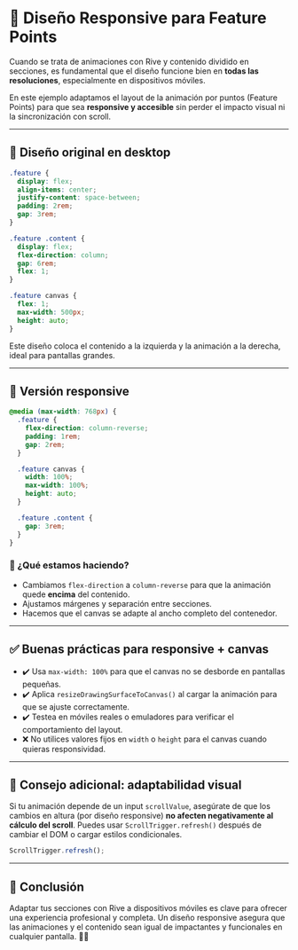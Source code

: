 # 📱 Diseño Responsive para Feature Points

Cuando se trata de animaciones con Rive y contenido dividido en secciones, es fundamental que el diseño funcione bien en **todas las resoluciones**, especialmente en dispositivos móviles.

En este ejemplo adaptamos el layout de la animación por puntos (Feature Points) para que sea **responsive y accesible** sin perder el impacto visual ni la sincronización con scroll.

---

## 🎨 Diseño original en desktop

```css
.feature {
  display: flex;
  align-items: center;
  justify-content: space-between;
  padding: 2rem;
  gap: 3rem;
}

.feature .content {
  display: flex;
  flex-direction: column;
  gap: 6rem;
  flex: 1;
}

.feature canvas {
  flex: 1;
  max-width: 500px;
  height: auto;
}
```

Este diseño coloca el contenido a la izquierda y la animación a la derecha, ideal para pantallas grandes.

---

## 📱 Versión responsive

```css
@media (max-width: 768px) {
  .feature {
    flex-direction: column-reverse;
    padding: 1rem;
    gap: 2rem;
  }

  .feature canvas {
    width: 100%;
    max-width: 100%;
    height: auto;
  }

  .feature .content {
    gap: 3rem;
  }
}
```

### 📌 ¿Qué estamos haciendo?

- Cambiamos `flex-direction` a `column-reverse` para que la animación quede **encima** del contenido.
- Ajustamos márgenes y separación entre secciones.
- Hacemos que el canvas se adapte al ancho completo del contenedor.

---

## ✅ Buenas prácticas para responsive + canvas

- ✔️ Usa `max-width: 100%` para que el canvas no se desborde en pantallas pequeñas.
- ✔️ Aplica `resizeDrawingSurfaceToCanvas()` al cargar la animación para que se ajuste correctamente.
- ✔️ Testea en móviles reales o emuladores para verificar el comportamiento del layout.
- ❌ No utilices valores fijos en `width` o `height` para el canvas cuando quieras responsividad.

---

## 🧩 Consejo adicional: adaptabilidad visual

Si tu animación depende de un input `scrollValue`, asegúrate de que los cambios en altura (por diseño responsive) **no afecten negativamente al cálculo del scroll**. Puedes usar `ScrollTrigger.refresh()` después de cambiar el DOM o cargar estilos condicionales.

```javascript
ScrollTrigger.refresh();
```

---

## 🏁 Conclusión

Adaptar tus secciones con Rive a dispositivos móviles es clave para ofrecer una experiencia profesional y completa. Un diseño responsive asegura que las animaciones y el contenido sean igual de impactantes y funcionales en cualquier pantalla. 📱✨

